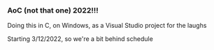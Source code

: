 ### AoC (not that one) 2022!!!

Doing this in C, on Windows, as a Visual Studio project for the laughs

Starting 3/12/2022, so we're a bit behind schedule
